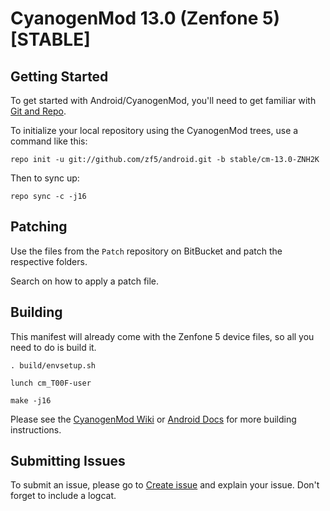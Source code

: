 CyanogenMod 13.0 (Zenfone 5) [STABLE]
=====================================

Getting Started
---------------

To get started with Android/CyanogenMod, you'll need to get
familiar with [Git and Repo](http://source.android.com/source/using-repo.html).

To initialize your local repository using the CyanogenMod trees, use a command like this:

    repo init -u git://github.com/zf5/android.git -b stable/cm-13.0-ZNH2K

Then to sync up:

    repo sync -c -j16

Patching
--------

Use the files from the `Patch` repository on BitBucket and patch the respective folders.

Search on how to apply a patch file.

Building
--------

This manifest will already come with the Zenfone 5 device files,
so all you need to do is build it.

    . build/envsetup.sh

    lunch cm_T00F-user

    make -j16

Please see the [CyanogenMod Wiki](http://wiki.cyanogenmod.org/) or [Android Docs](https://source.android.com/source/building.html) for more building instructions.

Submitting Issues
-----------------

To submit an issue, please go to [Create issue](https://bitbucket.org/zf5/android/issues/new) and explain your issue.
Don't forget to include a logcat.
